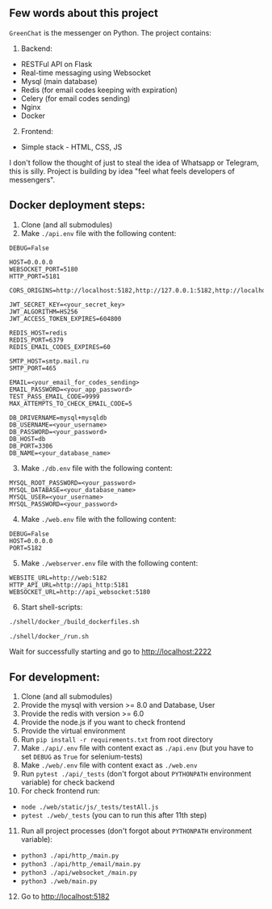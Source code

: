Few words about this project
----------------------------
`GreenChat` is the messenger on Python. The project contains:
1. Backend:
- RESTFul API on Flask
- Real-time messaging using Websocket
- Mysql (main database)
- Redis (for email codes keeping with expiration)
- Celery (for email codes sending)
- Nginx
- Docker

2. Frontend:
- Simple stack - HTML, CSS, JS

I don't follow the thought of just to steal the idea of Whatsapp or Telegram, this is silly.
Project is building by idea "feel what feels developers of messengers".

Docker deployment steps:
------------------------

1. Clone (and all submodules)
2. Make `./api.env` file with the following content:
```env
DEBUG=False

HOST=0.0.0.0
WEBSOCKET_PORT=5180
HTTP_PORT=5181

CORS_ORIGINS=http://localhost:5182,http://127.0.0.1:5182,http://localhost:2222,http://127.0.0.1:2222

JWT_SECRET_KEY=<your_secret_key>
JWT_ALGORITHM=HS256
JWT_ACCESS_TOKEN_EXPIRES=604800

REDIS_HOST=redis
REDIS_PORT=6379
REDIS_EMAIL_CODES_EXPIRES=60

SMTP_HOST=smtp.mail.ru
SMTP_PORT=465

EMAIL=<your_email_for_codes_sending>
EMAIL_PASSWORD=<your_app_password>
TEST_PASS_EMAIL_CODE=9999
MAX_ATTEMPTS_TO_CHECK_EMAIL_CODE=5

DB_DRIVERNAME=mysql+mysqldb
DB_USERNAME=<your_username>
DB_PASSWORD=<your_password>
DB_HOST=db
DB_PORT=3306
DB_NAME=<your_database_name>
```
3. Make `./db.env` file with the following content:
```env
MYSQL_ROOT_PASSWORD=<your_password>
MYSQL_DATABASE=<your_database_name>
MYSQL_USER=<your_username>
MYSQL_PASSWORD=<your_password>
```
4. Make `./web.env` file with the following content:
```env
DEBUG=False
HOST=0.0.0.0
PORT=5182
```
5. Make `./webserver.env` file with the following content:
```env
WEBSITE_URL=http://web:5182
HTTP_API_URL=http://api_http:5181
WEBSOCKET_URL=http://api_websocket:5180
```
6. Start shell-scripts:
```sh
./shell/docker_/build_dockerfiles.sh
```
```sh
./shell/docker_/run.sh
```
Wait for successfully starting and go to [http://localhost:2222](http://localhost:2222)

For development:
----------------

1. Clone (and all submodules)
2. Provide the mysql with version >= 8.0 and Database, User
3. Provide the redis with version >= 6.0
4. Provide the node.js if you want to check frontend
5. Provide the virtual environment
6. Run `pip install -r requirements.txt` from root directory
7. Make `./api/.env` file with content exact as `./api.env` (but you have to set `DEBUG` as `True` for selenium-tests)
8. Make `./web/.env` file with content exact as `./web.env`
9. Run `pytest ./api/_tests` (don't forgot about `PYTHONPATH` environment variable) for check backend
10. For check frontend run:
- `node ./web/static/js/_tests/testAll.js`
- `pytest ./web/_tests` (you can to run this after 11th step)
11. Run all project processes (don't forgot about `PYTHONPATH` environment variable):
- `python3 ./api/http_/main.py`
- `python3 ./api/http_/email/main.py`
- `python3 ./api/websocket_/main.py`
- `python3 ./web/main.py`
12. Go to [http://localhost:5182](http://localhost:5182)
